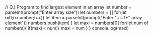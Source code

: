 // Q.) Program to find largest element in an array
let number = parseInt(prompt("Enter array size"))
let numbers = []
for(let i=0;i<number;i++){
    let item = parseInt(prompt("Enter "+i+1+" array element"))
    numbers.push(item)
}
let maxi = numbers[0]
for(let num of numbers){
    if(maxi < num){
        maxi = num
    }
}
console.log(maxi)
